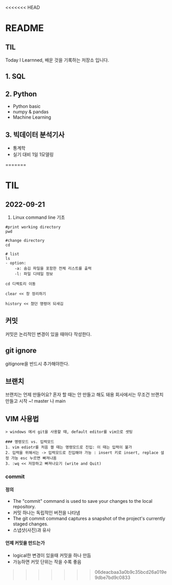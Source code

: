 <<<<<<< HEAD
# README

## TIL
>
Today I Learnned, 배운 것을 기록하는 저장소 입니다.



## 1. SQL

## 2. Python
- Python basic
- numpy & pandas
- Machine Learning

## 3. 빅데이터 분석기사 
- 통계학
- 실기 대비 1일 1모델링

=======
# TIL

## 2022-09-21

1. Linux command line 기초
```
#print working directory
pwd
```
```
#change directory
cd
```
```
# list
ls
- option: 
    -a: 숨김 파일을 포함한 전체 리스트를 출력
    -l: 파일 디테일 정보
```
```
cd 디렉토리 이동
```
```
clear << 창 정리하기
```
```
history << 쳤던 명령어 되새김
```

## 커밋

커밋은 논리적인 변경이 있을 때마다 작성한다.

## git ignore
gitignore을 반드시 추가해야한다.

## 브랜치

브랜치는 언제 만들어요?
혼자 할 때는 안 만들고 해도 돼용
회사에서는 무조건 브랜치 만들고 시작 ~!
master 나 main 

## VIM 사용법
```
> windows 에서 git을 사용할 때, default editor를 vim으로 셋팅

### 명령모드 vs. 입력모드
1. vim ediotr를 처음 켤 때는 명령모드로 진입: 이 때는 입력이 불가
2. 입력을 위해서는 -> 입력모드로 진입해야 가능 : insert 키로 insert, replace 설정 가능 esc 누르면 빠져나옴
3. :wq << 저장하고 빠져나오기 (write and Quit)
```

### commit
#### 정의
  - The "commit" command is used to save your changes to the local repository.
  - 커밋 하나는 독립적인 버전을 나타냄
  - The git commit command captures a snapshot of the project's currently staged changes.
  - 스냅샷(사진)과 유사

#### 언제 커밋을 만드는가
  - logical한 변경이 있을때 커밋을 하나 만듬
  - 가능하면 커밋 단위는 작을 수록 좋음
>>>>>>> 06deacbaa3a0b9c35bcd26a019e9dbe7bd9c0833

